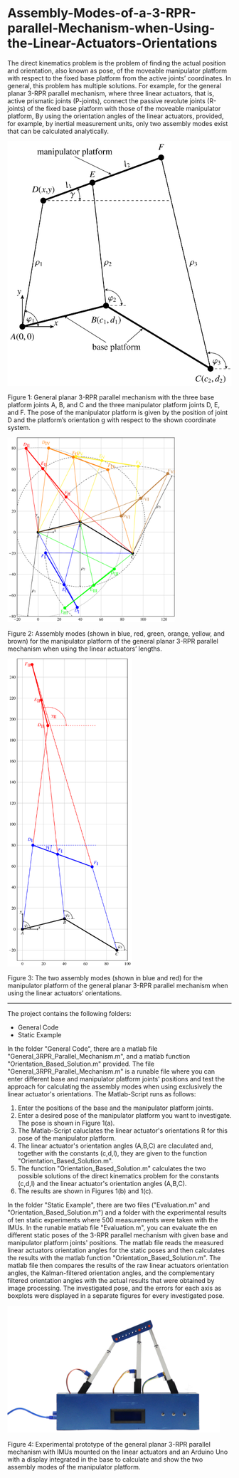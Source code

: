 # Assembly-Modes-of-a-3-RPR-parallel-Mechanism-when-Using-the-Linear-Actuators-Orientations
The direct kinematics problem is the problem of finding the actual position and orientation, also known as pose, of the moveable manipulator platform with respect to the fixed base platform from the active joints’ coordinates. In general, this problem has multiple solutions. For example, for the general planar 3-RPR parallel mechanism, where three linear actuators, that is, active prismatic joints (P-joints), connect the passive revolute joints (R-joints) of the fixed base platform with those of the moveable manipulator platform, By using the orientation angles of the linear actuators, provided, for example, by inertial measurement units, only two assembly modes exist that can be calculated analytically.

<img src="https://github.com/stefanschulz85/Assembly-Modes-of-a-3-RPR-parallel-Mechanism-when-Using-the-Linear-Actuators-Orientations/blob/master/pictures/General_3RPR.png" width="506" height="550" title="General planar 3-RPR parallel mechanism with the three base platform joints A, B, and C and the three manipulator platform joints D, E, and F. The pose of the manipulator platform is given by the position of joint D and the platform’s orientation g with respect to the shown coordinate system.">

Figure 1: General planar 3-RPR parallel mechanism with the three base platform joints A, B, and C and the three manipulator platform joints D, E, and F. The pose of the manipulator platform is given by the position of joint D and the platform’s orientation g with respect to the shown coordinate system.

<img src="https://github.com/stefanschulz85/Assembly-Modes-of-a-3-RPR-parallel-Mechanism-when-Using-the-Linear-Actuators-Orientations/blob/master/pictures/Assembly_Modes_C.png" width="376" height="415" title="Assembly modes (shown in blue, red, green, orange, yellow, and brown) for the manipulator platform of the general planar 3-RPR parallel mechanism when using the linear actuators’ lengths.">

Figure 2: Assembly modes (shown in blue, red, green, orange, yellow, and brown) for the manipulator platform of the general planar 3-RPR parallel mechanism when using the linear actuators’ lengths.

<img src="https://github.com/stefanschulz85/Assembly-Modes-of-a-3-RPR-parallel-Mechanism-when-Using-the-Linear-Actuators-Orientations/blob/master/pictures/Assembly_Modes_A.png" width="280" height="692" title="The two assembly modes (shown in blue and red) for the manipulator platform of the general planar 3-RPR parallel mechanism when using the linear actuators’ orientations.">

Figure 3: The two assembly modes (shown in blue and red) for the manipulator platform of the general planar 3-RPR parallel mechanism when using the linear actuators’ orientations.

______________________________________________________________________________________________________________________

The project contains the following folders:
- General Code
- Static Example

In the folder "General Code", there are a matlab file "General_3RPR_Parallel_Mechanism.m", and a matlab function "Orientation_Based_Solution.m" provided.
The file "General_3RPR_Parallel_Mechanism.m" is a runable file where you can enter different base and manipulator platform joints' positions and test the approach for calculating the assembly modes when using exclusively the linear actuator's orientations.
The Matlab-Script runs as follows:
1. Enter the positions of the base and the manipulator platform joints.
2. Enter a desired pose of the manipulator platform you want to investigate. The pose is shown in Figure 1(a).
3. The Matlab-Script caluclates the linear actuator's orientations R for this pose of the manipulator platform.
4. The linear actuator's orientation angles (A,B,C) are claculated and, together with the constants (c,d,l), they are given to the function "Orientation_Based_Solution.m". 
5. The function "Orientation_Based_Solution.m" calculates the two possible solutions of the direct kinematics problem for the constants (c,d,l) and the linear actuator's orientation angles (A,B,C).
6. The results are shown in Figures 1(b) and 1(c).

In the folder "Static Example", there are two files ("Evaluation.m" and "Orientation_Based_Solution.m") and a folder with the experimental results of ten static experiments where 500 measurements were taken with the IMUs.
In the runable matlab file "Evaluation.m", you can evaluate the en different static poses of the 3-RPR parallel mechanism with given base and manipulator platform joints' positions. The matlab file reads the measured linear actuators orientation angles for the static poses and then calculates the results with the matlab function "Orientation_Based_Solution.m". The matlab file then compares the results of the raw linear actuators orientation angles, the Kalman-filtered orientation angles, and the complementary filtered orientation angles with the actual results that were obtained by image processing. The investigated pose, and the errors for each axis as boxplots were displayed in a separate figures for every investigated pose. 

<img src="https://github.com/stefanschulz85/Assembly-Modes-of-a-3-RPR-parallel-Mechanism-when-Using-the-Linear-Actuators-Orientations/blob/master/pictures/IMG_9786_2.JPG" width="478" height="286" title="Experimental prototype of the general planar 3-RPR parallel mechanism with IMUs mounted on the linear actuators and an Arduino Uno with a display integrated in the base to calculate and show the two assembly modes of the manipulator platform.">

Figure 4: Experimental prototype of the general planar 3-RPR parallel mechanism with IMUs mounted on the linear actuators and an Arduino Uno with a display integrated in the base to calculate and show the two assembly modes of the manipulator platform.

